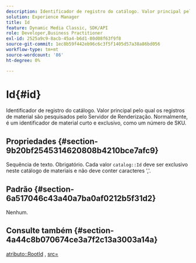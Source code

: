 ```yaml
---
description: Identificador de registro do catálogo. Valor principal pelo qual os registros de material são pesquisados pelo Servidor de Renderização. Normalmente, é um identificador de material curto e exclusivo, como um número de SKU.
solution: Experience Manager
title: Id
feature: Dynamic Media Classic, SDK/API
role: Developer,Business Practitioner
exl-id: 2525a9c9-8acb-45a4-b6d1-80d08f63f9f8
source-git-commit: 1ec8b59f442eb96c6c3f5f1405d57a38a86bd056
workflow-type: tm+mt
source-wordcount: '86'
ht-degree: 0%

---
```


# Id{#id}

Identificador de registro do catálogo. Valor principal pelo qual os registros de material são pesquisados pelo Servidor de Renderização. Normalmente, é um identificador de material curto e exclusivo, como um número de SKU.

## Propriedades {#section-9b20bf2545314620808b4210bce7afc9}

Sequência de texto. Obrigatório. Cada valor `catalog::Id` deve ser exclusivo neste catálogo de materiais e não deve conter caracteres &#39;,&#39;.

## Padrão {#section-6a517046c43a40a7ba0af0212b5f31d2}

Nenhum.

## Consulte também {#section-4a44c8b070674ce3a7f2c13a3003a14a}

[atributo::RootId](../../../../../ir-api/material-cat/image-rendering-api-ref/c-ir-material-catalog/c-ir-attributes-reference/r-ir-rootid.md#reference-54b42b7125824be593378c1accb70d5a) ,  [src=](../../../../../ir-api/http-protocol/image-rendering-api-ref/c-ir-http-protocol-ref/c-ir-http-protocol-command-reference/r-ir-src.md#reference-62c98abad22149d68d405ed6aaff8272)

